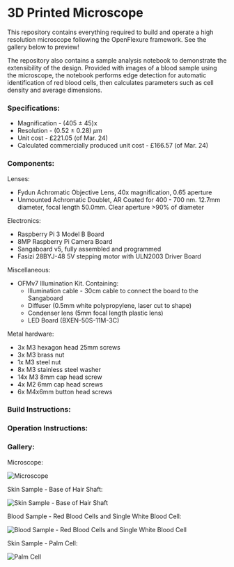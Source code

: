 # 3D Printed Microscope

This repository contains everything required to build and operate a high resolution microscope following the OpenFlexure framework. See the gallery below to preview!

The repository also contains a sample analysis notebook to demonstrate the extensibility of the design. Provided with images of a blood sample using the microscope, the notebook performs edge detection for automatic identification of red blood cells, then calculates parameters such as cell density and average dimensions.


### Specifications:

- Magnification - (405 $\pm$ 45)x
- Resolution - (0.52 $\pm$ 0.28) $\mu m$
- Unit cost - £221.05 (of Mar. 24)
- Calculated commercially produced unit cost - £166.57 (of Mar. 24)


### Components:

Lenses:

-	Fydun Achromatic Objective Lens, 40x magnification, 0.65 aperture
- Unmounted Achromatic Doublet, AR Coated for 400 - 700 nm. 12.7mm diameter, focal length 50.0mm. Clear aperture >90% of diameter

Electronics:

-	Raspberry Pi 3 Model B Board
-	8MP Raspberry Pi Camera Board
-	Sangaboard v5, fully assembled and programmed
-	Fasizi 28BYJ-48 5V stepping motor with ULN2003 Driver Board

Miscellaneous:

- OFMv7 Illumination Kit. Containing:
  - Illumination cable - 30cm cable to connect the board to the Sangaboard
  - Diffuser (0.5mm white polypropylene, laser cut to shape)
  - Condenser lens (5mm focal length plastic lens)
  - LED Board (BXEN-50S-11M-3C)

Metal hardware:

-	3x M3 hexagon head 25mm screws
-	3x M3 brass nut
-	1x M3 steel nut
-	8x M3 stainless steel washer
-	14x M3 8mm cap head screw
-	4x M2 6mm cap head screws
-	6x M4x6mm button head screws


### Build Instructions:


### Operation Instructions:


### Gallery:


Microscope:

![Microscope](https://github.com/marcusholt/3DMicroscope/assets/95540570/3ebbfd09-414d-4520-b74c-cbe1d4e9e8bd)


Skin Sample - Base of Hair Shaft:

![Skin Sample - Base of Hair Shaft](https://github.com/marcusholt/3DMicroscope/assets/95540570/34c29444-1011-4483-a712-9a8c7bb6db4f)


Blood Sample - Red Blood Cells and Single White Blood Cell:

![Blood Sample - Red Blood Cells and Single White Blood Cell](https://github.com/marcusholt/3DMicroscope/assets/95540570/425ae3b1-177d-42ec-bc17-3e5b09368535)


Skin Sample - Palm Cell:

![Palm Cell](https://github.com/marcusholt/3DMicroscope/assets/95540570/9cab6844-346d-4acc-ada0-ef696ad33636)
